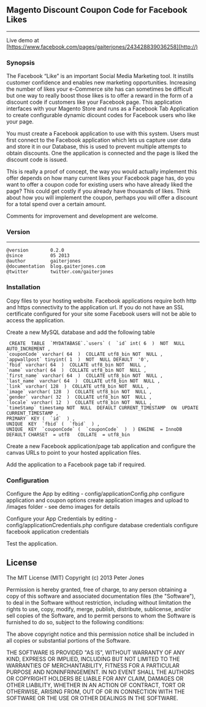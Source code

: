 ## Magento Discount Coupon Code for Facebook Likes
***

Live demo at [https://www.facebook.com/pages/gaiterjones/243428839036258](http://)

### Synopsis
The Facebook “Like” is an important Social Media Marketing tool. It instills customer confidence and enables new marketing opportunities. Increasing the number of likes your e-Commerce site has can sometimes be difficult but one way to really boost those likes is to offer a reward in the form of a discount code if customers like your Facebook page. This application interfaces with your Magento Store and runs as a Facebook Tab Application to create configurable dynamic dicount codes for Facebook users who like your page.

You must create a Facebook application to use with this system. Users must first connect to the Facebook application which lets us capture user data and store it in our Database, this is used to prevent multiple attempts to obtain discounts. One the application is connected and the page is liked the discount code is issued.

This is really a proof of concept, the way you would actually implement this offer depends on how many current likes your Facebook page has, do you want to offer a coupon code for existing users who have already liked the page? This could get costly if you already have thousands of likes. Think about how you will implement the coupon, perhaps you will offer a discount for a total spend over a certain amount.

Comments for improvement and development are welcome.

### Version
***
	@version		0.2.0
	@since			05 2013
	@author			gaiterjones
	@documentation	blog.gaiterjones.com
	@twitter		twitter.com/gaiterjones
	
### Installation

Copy files to your hosting website. Facebook applications require both http and https
connectivity to the application url. If you do not have an SSL certificate configured 
for your site some Facebook users will not be able to access the application.

Create a new MySQL database and add the following table

	 CREATE  TABLE  `MYDATABASE`.`users` (  `id` int( 6  )  NOT  NULL  AUTO_INCREMENT ,
 	`couponCode` varchar( 64  )  COLLATE utf8_bin NOT  NULL ,
 	`appwallpost` tinyint( 1  )  NOT  NULL DEFAULT  '0',
 	`fbid` varchar( 64  )  COLLATE utf8_bin NOT  NULL ,
 	`name` varchar( 64  )  COLLATE utf8_bin NOT  NULL ,
 	`first_name` varchar( 64  )  COLLATE utf8_bin NOT  NULL ,
 	`last_name` varchar( 64  )  COLLATE utf8_bin NOT  NULL ,
 	`link` varchar( 128  )  COLLATE utf8_bin NOT  NULL ,
 	`image` varchar( 128  )  COLLATE utf8_bin NOT  NULL ,
 	`gender` varchar( 32  )  COLLATE utf8_bin NOT  NULL ,
 	`locale` varchar( 12  )  COLLATE utf8_bin NOT  NULL ,
 	`timeStamp` timestamp NOT  NULL  DEFAULT CURRENT_TIMESTAMP  ON  UPDATE  	CURRENT_TIMESTAMP ,
 	PRIMARY  KEY (  `id`  ) ,
 	UNIQUE  KEY  `fbid` (  `fbid`  ) ,
 	UNIQUE  KEY  `couponCode` (  `couponCode`  )  ) ENGINE  = InnoDB  DEFAULT CHARSET  = utf8 	COLLATE  = utf8_bin

 Create a new Facebook application/page tab application and configure the canvas
 URLs to point to your hosted application files.
 
 Add the application to a Facebook page tab if required.
 
### Configuration

 Configure the App by editing - config/applicationConfig.php
	configure application and coupon options
	create application images and upload to /images folder - see demo images for details

 Configure your App Credentials by editing - config/applicationCredentials.php
 	configure database credentials
	configure facebook application credentials


Test the application.


## License

The MIT License (MIT)
Copyright (c) 2013 Peter Jones

Permission is hereby granted, free of charge, to any person obtaining a copy of this software and associated documentation files (the "Software"), to deal in the Software without restriction, including without limitation the rights to use, copy, modify, merge, publish, distribute, sublicense, and/or sell copies of the Software, and to permit persons to whom the Software is furnished to do so, subject to the following conditions:

The above copyright notice and this permission notice shall be included in all copies or substantial portions of the Software.

THE SOFTWARE IS PROVIDED "AS IS", WITHOUT WARRANTY OF ANY KIND, EXPRESS OR IMPLIED, INCLUDING BUT NOT LIMITED TO THE WARRANTIES OF MERCHANTABILITY, FITNESS FOR A PARTICULAR PURPOSE AND NONINFRINGEMENT. IN NO EVENT SHALL THE AUTHORS OR COPYRIGHT HOLDERS BE LIABLE FOR ANY CLAIM, DAMAGES OR OTHER LIABILITY, WHETHER IN AN ACTION OF CONTRACT, TORT OR OTHERWISE, ARISING FROM, OUT OF OR IN CONNECTION WITH THE SOFTWARE OR THE USE OR OTHER DEALINGS IN THE SOFTWARE.